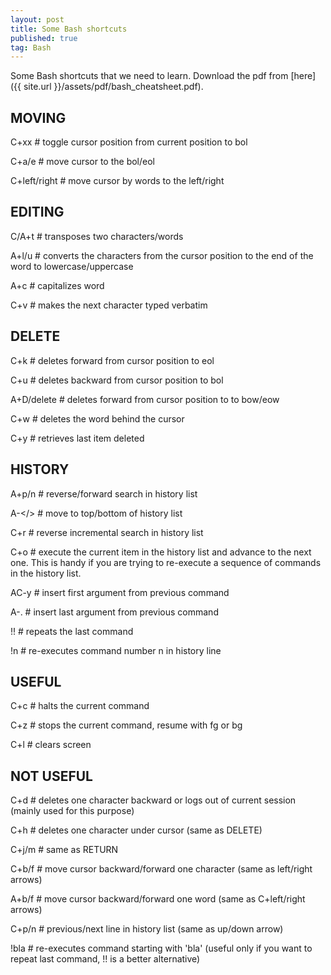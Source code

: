 ```yaml
---
layout: post
title: Some Bash shortcuts
published: true
tag: Bash
---
```




Some Bash shortcuts that we need to learn. Download the pdf from [here]({{ site.url }}/assets/pdf/bash_cheatsheet.pdf).



## MOVING
C+xx   # toggle cursor position from current position to bol


C+a/e  # move cursor to the bol/eol


C+left/right # move cursor by words to the left/right


## EDITING
C/A+t  # transposes two characters/words


A+l/u  # converts the characters from the cursor position to the end of the word to lowercase/uppercase


A+c    # capitalizes word


C+v    # makes the next character typed verbatim


## DELETE 
C+k    # deletes forward from cursor position to eol  


C+u    # deletes backward from cursor position to bol


A+D/delete # deletes forward from cursor position to to bow/eow


C+w    # deletes the word behind the cursor


C+y    # retrieves last item deleted


## HISTORY
A+p/n  # reverse/forward search in history list


A-</>  # move to top/bottom of history list


C+r    # reverse incremental search in history list


C+o    # execute the current item in the history list and advance to the next one. This is handy if you are trying to re-execute a sequence of commands in the history list.


AC-y    # insert first argument from previous command


A-.    # insert last argument from previous command


!!     # repeats the last command


!n     # re-executes command number n in history line



## USEFUL
C+c    # halts the current command


C+z    # stops the current command, resume with fg or bg


C+l    # clears screen


## NOT USEFUL
C+d    # deletes one character backward or logs out of current session (mainly used for this purpose)


C+h    # deletes one character under cursor (same as DELETE)


C+j/m    # same as RETURN


C+b/f  # move cursor backward/forward one character (same as left/right arrows)


A+b/f  # move cursor backward/forward one word (same as C+left/right arrows)


C+p/n  # previous/next line in history list (same as up/down arrow)


!bla   # re-executes command starting with 'bla' (useful only if you want to repeat last command, !! is a better alternative)

